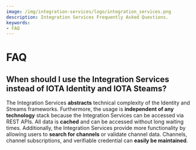 ```yaml
---
image: /img/integration-services/logo/integration_services.png
description: Integration Services Frequently Asked Questions.
keywords:
- FAQ
---
```


# FAQ

## When should I use the Integration Services instead of IOTA Identity and IOTA Steams?

The Integration Services **abstracts** technical complexity of the Identity and Streams frameworks. Furthermore, the usage is **independent of any technology** stack because the Integration Services can be accessed via REST APIs. All data is **cached** and can be accessed without long waiting times. Additionally, the Integration Services provide more functionality by allowing users to **search for channels** or validate channel data. Channels, channel subscriptions, and verifiable credential can **easily be maintained**.

<!--
## Can I use the Integration Services together with IOTA Stronghold?
-->

